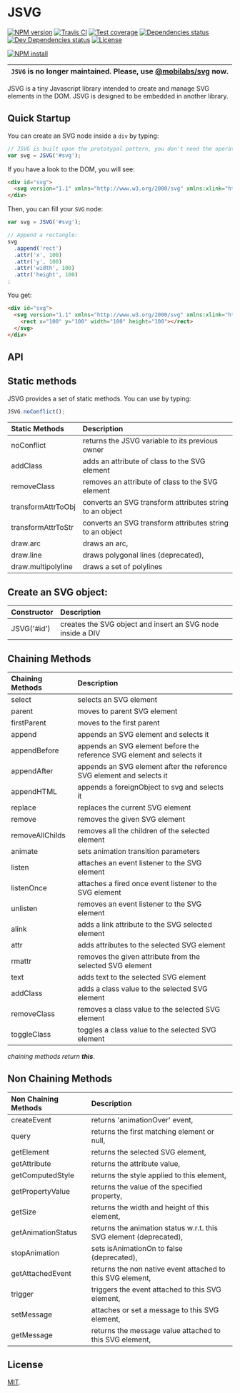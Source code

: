 # JSVG

[![NPM version][npm-image]][npm-url]
[![Travis CI][travis-image]][travis-url]
[![Test coverage][coveralls-image]][coveralls-url]
[![Dependencies status][dependencies-image]][dependencies-url]
[![Dev Dependencies status][devdependencies-image]][devdependencies-url]
[![License][license-image]](LICENSE.md)
<!--- [![node version][node-image]][node-url] -->

[![NPM install][npm-install-image]][npm-install-url]

| `JSVG` is no longer maintained. Please, use [@mobilabs/svg](https://www.npmjs.com/package/@mobilabs/svg) now. |
| --- |

JSVG is a tiny Javascript library intended to create and manage SVG elements in the DOM. JSVG is designed to be embedded in another library.

## Quick Startup

You can create an SVG node inside a `div` by typing:

```javascript
// JSVG is built upon the prototypal pattern, you don't need the operator 'new'.
var svg = JSVG('#svg');
```

If you have a look to the DOM, you will see:

```html
<div id="svg">
  <svg version="1.1" xmlns="http://www.w3.org/2000/svg" xmlns:xlink="http://www.w3.org/1999/xlink"></svg>
</div>
```

Then, you can fill your `SVG` node:

```Javascript
var svg = JSVG('#svg');

// Append a rectangle:
svg
  .append('rect')
  .attr('x', 100)
  .attr('y', 100)
  .attr('width', 100)
  .attr('height', 100)
;
```

You get:

```html
<div id="svg">
  <svg version="1.1" xmlns="http://www.w3.org/2000/svg" xmlns:xlink="http://www.w3.org/1999/xlink">
    <rect x="100" y="100" width="100" height="100"></rect>
  </svg>
</div>
```


## API

## Static methods

JSVG provides a set of static methods. You can use by typing:

```javascript
JSVG.noConflict();
```

| Static Methods       | Description |
|:---------------------|:------------|
| noConflict           | returns the JSVG variable to its previous owner |
| addClass             | adds an attribute of class to the SVG element |
| removeClass          | removes an attribute of class to the SVG element |
| transformAttrToObj   | converts an SVG transform attributes string to an object |
| transformAttrToStr   | converts an SVG transform attributes string to an object |
| draw.arc             | draws an arc, |
| draw.line            | draws polygonal lines (deprecated), |
| draw.multipolyline   | draws a set of polylines |



## Create an SVG object:

| Constructor | Description |
|:------------|:------------|
| JSVG('#id') | creates the SVG object and insert an SVG node inside a DIV |


## Chaining Methods

| Chaining Methods  | Description |
|:------------------|:------------|
| select            | selects an SVG element |
| parent            | moves to parent SVG element |
| firstParent       | moves to the first parent |
| append            | appends an SVG element and selects it |
| appendBefore      | appends an SVG element before the reference SVG element and selects it |
| appendAfter       | appends an SVG element after the reference SVG element and selects it |
| appendHTML        | appends a foreignObject to svg and selects it |
| replace           | replaces the current SVG element |
| remove            | removes the given SVG element |
| removeAllChilds   | removes all the children of the selected element |
| animate           | sets animation transition parameters |
| listen            | attaches an event listener to the SVG element |
| listenOnce        | attaches a fired once event listener to the SVG element |
| unlisten          | removes an event listener to the SVG element |
| alink             | adds a link attribute to the SVG selected element |
| attr              | adds attributes to the selected SVG element |
| rmattr            | removes the given attribute from the selected SVG element |
| text              | adds text to the selected SVG element |
| addClass          | adds a class value to the selected SVG element |
| removeClass       | removes a class value to the selected SVG element |
| toggleClass       | toggles a class value to the selected SVG element |

*chaining methods return **this***.


## Non Chaining Methods

| Non Chaining Methods  | Description |
|:----------------------|:------------|
|  createEvent          | returns 'animationOver' event, |
|  query                | returns the first matching element or null, |
|  getElement           | returns the selected SVG element, |
|  getAttribute         | returns the attribute value, |
|  getComputedStyle     | returns the style applied to this element, |
|  getPropertyValue     | returns the value of the specified property, |
|  getSize              | returns the width and height of this element, |
|  getAnimationStatus   | returns the animation status w.r.t. this SVG element (deprecated), |
|  stopAnimation        | sets isAnimationOn to false (deprecated), |
|  getAttachedEvent     | returns the non native event attached to this SVG element, |
|  trigger              | triggers the event attached to this SVG element, |
|  setMessage           | attaches or set a message to this SVG element, |
|  getMessage           | returns the message value attached to this SVG element, |


## License

[MIT](LICENSE.md).

<!--- URls -->

[npm-image]: https://img.shields.io/npm/v/jsvg.svg?style=flat-square
[npm-install-image]: https://nodei.co/npm/jsvg.png?compact=true
[node-image]: https://img.shields.io/badge/node.js-%3E=_0.10-green.svg?style=flat-square
[download-image]: https://img.shields.io/npm/dm/jsvg.svg?style=flat-square
[travis-image]: https://img.shields.io/travis/jclo/jsvg.svg?style=flat-square
[coveralls-image]: https://img.shields.io/coveralls/jclo/jsvg/master.svg?style=flat-square
[dependencies-image]: https://david-dm.org/jclo/jsvg/status.svg?theme=shields.io
[devdependencies-image]: https://david-dm.org/jclo/jsvg/dev-status.svg?theme=shields.io
[license-image]: https://img.shields.io/npm/l/jsvg.svg?style=flat-square

[npm-url]: https://www.npmjs.com/package/jsvg
[npm-install-url]: https://nodei.co/npm/jsvg
[node-url]: http://nodejs.org/download
[download-url]: https://www.npmjs.com/package/jsvg
[travis-url]: https://travis-ci.org/jclo/jsvg
[coveralls-url]: https://coveralls.io/github/jclo/jsvg?branch=master
[dependencies-url]: https://david-dm.org/jclo/jsvg
[devdependencies-url]: https://david-dm.org/jclo/jsvg?type=dev
[license-url]: http://opensource.org/licenses/MIT

